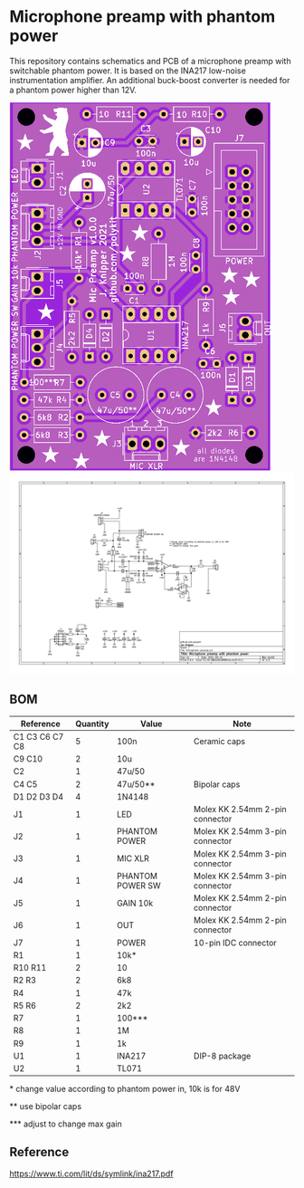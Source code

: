 # Microphone preamp with phantom power

This repository contains schematics and PCB of a microphone preamp with switchable phantom power. It is based on the INA217 low-noise instrumentation amplifier. An additional buck-boost converter is needed for a phantom power higher than 12V. 

![Microphone preamp PCB](microphone-preamp-pcb.png)
![Microphone preamp schematics](microphone-preamp.png)

## BOM

|Reference      |Quantity|Value           |Note                           |
|---------------|--------|----------------|-------------------------------|
|C1 C3 C6 C7 C8 |5       |100n            |Ceramic caps                   |
|C9 C10         |2       |10u             |                               |
|C2             |1       |47u/50          |                               |
|C4 C5          |2       |47u/50**        |Bipolar caps                   |
|D1 D2 D3 D4    |4       |1N4148          |                               |
|J1             |1       |LED             |Molex KK 2.54mm 2-pin connector|
|J2             |1       |PHANTOM POWER   |Molex KK 2.54mm 3-pin connector|
|J3             |1       |MIC XLR         |Molex KK 2.54mm 3-pin connector|
|J4             |1       |PHANTOM POWER SW|Molex KK 2.54mm 3-pin connector|
|J5             |1       |GAIN 10k        |Molex KK 2.54mm 2-pin connector|
|J6             |1       |OUT             |Molex KK 2.54mm 2-pin connector|
|J7             |1       |POWER           |10-pin IDC connector           |
|R1             |1       |10k*            |                               |
|R10 R11        |2       |10              |                               |
|R2 R3          |2       |6k8             |                               |
|R4             |1       |47k             |                               |
|R5 R6          |2       |2k2             |                               |
|R7             |1       |100***          |                               |
|R8             |1       |1M              |                               |
|R9             |1       |1k              |                               |
|U1             |1       |INA217          |DIP-8 package                  |
|U2             |1       |TL071           |                               |

\* change value according to phantom power in, 10k is for 48V

\** use bipolar caps

\*** adjust to change max gain

## Reference

https://www.ti.com/lit/ds/symlink/ina217.pdf
